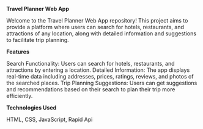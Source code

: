 **Travel Planner Web App**

Welcome to the Travel Planner Web App repository! This project aims to provide a platform where users can search for hotels, restaurants, and attractions of any location, along with detailed information and suggestions to facilitate trip planning.

**Features**

Search Functionality: Users can search for hotels, restaurants, and attractions by entering a location.
Detailed Information: The app displays real-time data including addresses, prices, ratings, reviews, and photos of the searched places.
Trip Planning Suggestions: Users can get suggestions and recommendations based on their search to plan their trip more efficiently.

**Technologies Used**


HTML,
CSS,
JavaScript,
Rapid Api
